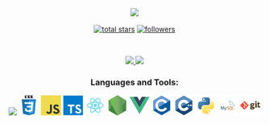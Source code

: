<div align="center">
  <a href="https://github.com/0xlightfury"><img src="https://readme-typing-svg.herokuapp.com/?lines=Senior%20Blockchain%20developer;Full-Stack%20Software%20Architecture;Always%20learning%20new%20tech&font=Pacifico&center=true&width=650&height=120&color=58a6ff&vCenter=true&size=45%22"></a>
</div>

<p align="center">
  <a href="https://github.com/0xlightfury?tab=repositories&sort=stargazers">
    <img alt="total stars" title="Total stars on GitHub" src="https://custom-icon-badges.herokuapp.com/badge/dynamic/json?logo=star&color=55960c&labelColor=488207&label=Stars&style=for-the-badge&query=%24.stars&url=https://api.github-star-counter.workers.dev/user/0xlightfury"/></a>
  <a href="https://github.com/0xlightfury?tab=followers">
    <img alt="followers" title="Follow me on Github" src="https://custom-icon-badges.herokuapp.com/github/followers/0xlightfury?color=236ad3&labelColor=1155ba&style=for-the-badge&logo=person-add&label=Follow&logoColor=white"/></a>
</p>

</br>
<p align="center">
  <a href="https://github.com/0xlightfury/github-readme-stats">
    <img
      height="150"
      src="https://github-readme-stats.vercel.app/api?username=0xlightfury&count_private=true&show_icons=true&custom_title=0xlightfury's%20Github%20Status&hide=issues&theme=vision-friendly-dark"
    />
  </a>
  <a href="https://github.com/0xlightfury/github-readme-stats">
    <img
      height="150"
      src="https://github-readme-stats.vercel.app/api/top-langs/?username=0xlightfury&layout=compact&theme=vision-friendly-dark"
    />
  </a> 
</p>



<h3 align="center">Languages and Tools:</h3>
<p align="center"> 
<code><img height="40" src="https://camo.githubusercontent.com/07c382b68200c1a86d52d1682346e73e038b2f160c9afbc0af773fb3646882c8/68747470733a2f2f7777772e766563746f726c6f676f2e7a6f6e652f6c6f676f732f6772617068716c2f6772617068716c2d69636f6e2e737667"></code>
<code><img height="40" src="https://raw.githubusercontent.com/devicons/devicon/master/icons/css3/css3-original-wordmark.svg"></code>
<code><img height="40" src="https://raw.githubusercontent.com/github/explore/80688e429a7d4ef2fca1e82350fe8e3517d3494d/topics/javascript/javascript.png"></code>
<code><img height="40" src="https://raw.githubusercontent.com/devicons/devicon/master/icons/typescript/typescript-original.svg"></code>
<code><img height="40" src="https://raw.githubusercontent.com/github/explore/80688e429a7d4ef2fca1e82350fe8e3517d3494d/topics/react/react.png"></code>
<code><img height="40" src="https://raw.githubusercontent.com/github/explore/80688e429a7d4ef2fca1e82350fe8e3517d3494d/topics/nodejs/nodejs.png"></code>
<code><img height="40" src="https://raw.githubusercontent.com/github/explore/80688e429a7d4ef2fca1e82350fe8e3517d3494d/topics/vue/vue.png"></code>
<code><img height="40" src="https://raw.githubusercontent.com/devicons/devicon/master/icons/c/c-original.svg"></code>
<code><img height="40" src="https://raw.githubusercontent.com/github/explore/80688e429a7d4ef2fca1e82350fe8e3517d3494d/topics/cpp/cpp.png"></code>
<code><img height="40" src="https://raw.githubusercontent.com/devicons/devicon/master/icons/python/python-original.svg"></code>
<code><img height="40" src="https://raw.githubusercontent.com/github/explore/80688e429a7d4ef2fca1e82350fe8e3517d3494d/topics/mysql/mysql.png"></code>
<code><img height="40" src="https://raw.githubusercontent.com/github/explore/80688e429a7d4ef2fca1e82350fe8e3517d3494d/topics/git/git.png"></code>
</p>

<br/>
